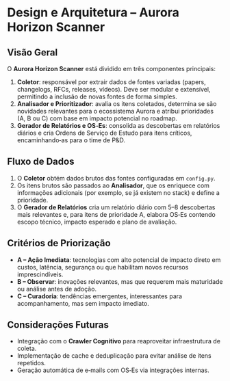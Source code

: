 # Design e Arquitetura – Aurora Horizon Scanner

## Visão Geral

O **Aurora Horizon Scanner** está dividido em três componentes principais:

1. **Coletor**: responsável por extrair dados de fontes variadas (papers, changelogs,
   RFCs, releases, vídeos). Deve ser modular e extensível, permitindo a inclusão
   de novas fontes de forma simples.
2. **Analisador e Prioritizador**: avalia os itens coletados, determina se são
   novidades relevantes para o ecossistema Aurora e atribui prioridades (A, B ou C)
   com base em impacto potencial no roadmap.
3. **Gerador de Relatórios e OS‑Es**: consolida as descobertas em relatórios diários e
   cria Ordens de Serviço de Estudo para itens críticos, encaminhando‑as para o time de P&D.

## Fluxo de Dados

1. O **Coletor** obtém dados brutos das fontes configuradas em `config.py`.
2. Os itens brutos são passados ao **Analisador**, que os enriquece com
   informações adicionais (por exemplo, se já existem no stack) e define a prioridade.
3. O **Gerador de Relatórios** cria um relatório diário com 5–8 descobertas mais
   relevantes e, para itens de prioridade A, elabora OS‑Es contendo escopo técnico,
   impacto esperado e plano de avaliação.

## Critérios de Priorização

- **A – Ação Imediata**: tecnologias com alto potencial de impacto direto em custos,
  latência, segurança ou que habilitam novos recursos imprescindíveis.
- **B – Observar**: inovações relevantes, mas que requerem mais maturidade ou análise antes de adoção.
- **C – Curadoria**: tendências emergentes, interessantes para acompanhamento, mas sem impacto imediato.

## Considerações Futuras

- Integração com o **Crawler Cognitivo** para reaproveitar infraestrutura de coleta.
- Implementação de cache e deduplicação para evitar análise de itens repetidos.
- Geração automática de e‑mails com OS‑Es via integrações internas.
